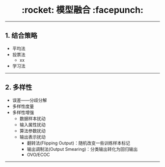 <h1 align = "center">:rocket: 模型融合 :facepunch:</h1>

---
## 1. 结合策略
- 平均法
- 投票法
    - xx
- 学习法

---
## 2. 多样性
- 误差——分歧分解
- 多样性度量
- 多样性增强
    - 数据样本扰动
    - 输入属性扰动
    - 算法参数扰动
    - 输出表示扰动
        - 翻转法(Flipping Output)：随机改变一些训练样本标记
        - 输出调制法(Output Smearing)：分类输出转化为回归输出
        - OVO/ECOC

---
